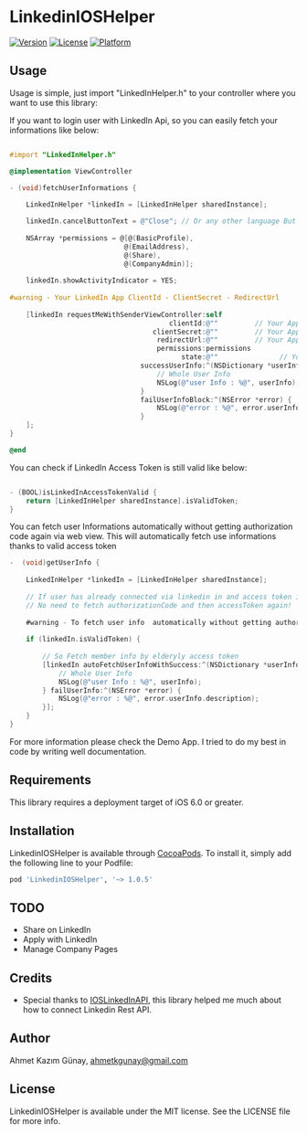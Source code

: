 # LinkedinIOSHelper

[![Version](https://img.shields.io/cocoapods/v/LinkedinIOSHelper.svg?style=flat)](http://cocoapods.org/pods/LinkedinIOSHelper)
[![License](https://img.shields.io/cocoapods/l/LinkedinIOSHelper.svg?style=flat)](http://cocoapods.org/pods/LinkedinIOSHelper)
[![Platform](https://img.shields.io/cocoapods/p/LinkedinIOSHelper.svg?style=flat)](http://cocoapods.org/pods/LinkedinIOSHelper)

## Usage

Usage is simple, just import "LinkedInHelper.h" to your controller where you want to use this library:

If you want to login user with LinkedIn Api, so you can easily fetch your informations like below:

```objective-c

#import "LinkedInHelper.h"

@implementation ViewController

- (void)fetchUserInformations {        
	
	LinkedInHelper *linkedIn = [LinkedInHelper sharedInstance];

    linkedIn.cancelButtonText = @"Close"; // Or any other language But Default is Close
	
    NSArray *permissions = @[@(BasicProfile),
                            @(EmailAddress),
                            @(Share),
                            @(CompanyAdmin)];
        
    linkedIn.showActivityIndicator = YES;
        
#warning - Your LinkedIn App ClientId - ClientSecret - RedirectUrl
        
    [linkedIn requestMeWithSenderViewController:self
                                       clientId:@""         // Your App Client Id
                                   clientSecret:@""         // Your App Client Secret
                                    redirectUrl:@""         // Your App Redirect Url
                                    permissions:permissions
                                          state:@""               // Your client state
                                successUserInfo:^(NSDictionary *userInfo) {
                                    // Whole User Info
                                    NSLog(@"user Info : %@", userInfo);
                                }
                                failUserInfoBlock:^(NSError *error) {
                                    NSLog(@"error : %@", error.userInfo.description);
                                }
    ];
}

@end
```

You can check if LinkedIn Access Token is still valid  like below:
```objective-c

- (BOOL)isLinkedInAccessTokenValid {
	return [LinkedInHelper sharedInstance].isValidToken;
}

```

You can fetch user Informations automatically without getting authorization code again via web view.
This will automatically fetch use informations thanks to valid access token
```objective-c
-  (void)getUserInfo {
	
	LinkedInHelper *linkedIn = [LinkedInHelper sharedInstance];
    
    // If user has already connected via linkedin in and access token is still valid then
    // No need to fetch authorizationCode and then accessToken again!
    
    #warning - To fetch user info  automatically without getting authorization code, accessToken must be still valid
    
    if (linkedIn.isValidToken) {
                
        // So Fetch member info by elderyly access token
        [linkedIn autoFetchUserInfoWithSuccess:^(NSDictionary *userInfo) {
            // Whole User Info
            NSLog(@"user Info : %@", userInfo);
        } failUserInfo:^(NSError *error) {
            NSLog(@"error : %@", error.userInfo.description);
        }];
    }
}
```
For more information please check the Demo App.
I tried to do my best in code by writing well documentation.

## Requirements

This library requires a deployment target of iOS 6.0 or greater.

## Installation

LinkedinIOSHelper is available through [CocoaPods](http://cocoapods.org). To install
it, simply add the following line to your Podfile:

```ruby
pod 'LinkedinIOSHelper', '~> 1.0.5'
```

## TODO
* Share on LinkedIn
* Apply with LinkedIn
* Manage Company Pages

## Credits
* Special thanks to [IOSLinkedInAPI](https://github.com/jeyben/IOSLinkedInAPI), this library helped me much about how to connect Linkedin Rest API. 

## Author

Ahmet Kazım Günay, ahmetkgunay@gmail.com

## License

LinkedinIOSHelper is available under the MIT license. See the LICENSE file for more info.
